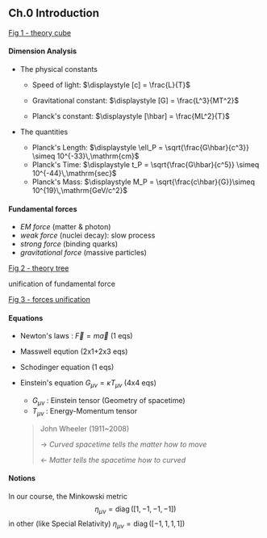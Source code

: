 ## Ch.0 Introduction

<u>Fig 1 - theory cube</u>

#### Dimension Analysis

- The physical constants

    - Speed of light: $\displaystyle [c] = \frac{L}{T}$

    - Gravitational constant: $\displaystyle [G] = \frac{L^3}{MT^2}$

    - Planck's constant: $\displaystyle [\hbar] = \frac{ML^2}{T}$

- The quantities
    - Planck's Length: $\displaystyle \ell_P = \sqrt{\frac{G\hbar}{c^3}} \simeq 10^{-33}\,\mathrm{cm}$
    - Planck's Time: $\displaystyle t_P = \sqrt{\frac{G\hbar}{c^5}} \simeq 10^{-44}\,\mathrm{sec}$
    - Planck's Mass: $\displaystyle M_P = \sqrt{\frac{c\hbar}{G}}\simeq 10^{19}\,\mathrm{GeV/c^2}$

#### Fundamental forces

- *EM force* (matter & photon)
- *weak force* (nuclei decay): slow process
- *strong force* (binding quarks)
- *gravitational force* (massive particles)

<u>Fig 2 - theory tree</u>

unification of fundamental force

<u>Fig 3 - forces unification</u>

#### Equations

- Newton's laws : $\vec{F} = m\vec{a}$  (1 eqs) 

- Masswell eqution (2x1+2x3 eqs)

- Schodinger equation (1 eqs)

- Einstein's equation $G_{\mu\nu} = \kappa T_{\mu\nu}$  (4x4 eqs)

    - $G_{\mu\nu}$ : Einstein tensor (Geometry of spacetime)
    - $T_{\mu\nu}$ : Energy-Momentum tensor

    > John Wheeler (1911~2008)
    >
    > $\longrightarrow$ *Curved spacetime tells the matter how to move*
    >
    > $\longleftarrow$ *Matter tells the spacetime how to curved*

#### Notions

In our course, the Minkowski metric
$$
\eta_{\mu\nu} = \operatorname{diag}([1,-1,-1,-1])
$$
in other (like Special Relativity) $\eta_{\mu\nu} = \operatorname{diag}([-1,1,1,1])$



